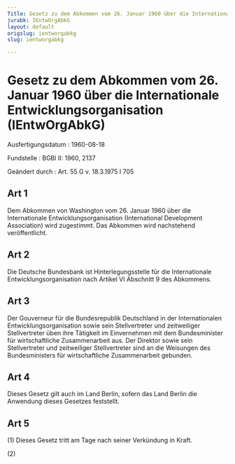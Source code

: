 ```yaml
---
Title: Gesetz zu dem Abkommen vom 26. Januar 1960 über die Internationale Entwicklungsorganisation
jurabk: IEntwOrgAbkG
layout: default
origslug: ientworgabkg
slug: ientworgabkg

---
```


# Gesetz zu dem Abkommen vom 26. Januar 1960 über die Internationale Entwicklungsorganisation (IEntwOrgAbkG)

Ausfertigungsdatum
:   1960-08-18

Fundstelle
:   BGBl II: 1960, 2137

Geändert durch
:   Art. 55 G v. 18.3.1975 I 705


## Art 1

Dem Abkommen von Washington vom 26. Januar 1960 über die Internationale Entwicklungsorganisation (International Development Association) wird zugestimmt. Das Abkommen wird nachstehend veröffentlicht.


## Art 2

Die Deutsche Bundesbank ist Hinterlegungsstelle für die Internationale Entwicklungsorganisation nach Artikel VI Abschnitt 9 des Abkommens.


## Art 3

Der Gouverneur für die Bundesrepublik Deutschland in der Internationalen Entwicklungsorganisation sowie sein Stellvertreter und zeitweiliger Stellvertreter üben ihre Tätigkeit im Einvernehmen mit dem Bundesminister für wirtschaftliche Zusammenarbeit aus. Der Direktor sowie sein Stellvertreter und zeitweiliger Stellvertreter sind an die Weisungen des Bundesministers für wirtschaftliche Zusammenarbeit gebunden.


## Art 4

Dieses Gesetz gilt auch im Land Berlin, sofern das Land Berlin die Anwendung dieses Gesetzes feststellt.


## Art 5

(1) Dieses Gesetz tritt am Tage nach seiner Verkündung in Kraft.

(2)

